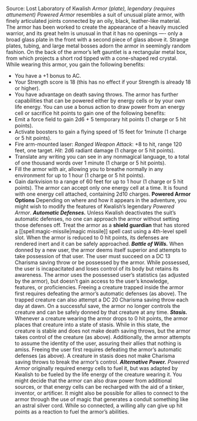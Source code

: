 Source: Lost Laboratory of Kwalish
*Armor (plate), legendary (requires attunement)*
*Powered Armor* resembles a suit of unusual plate armor, with finely articulated joints connected by an oily, black, leather-like material. The armor has been worked to create the appearance of a heavily muscled warrior, and its great helm is unusual in that it has no openings —- only a broad glass plate in the front with a second piece of glass above it. Strange plates, tubing, and large metal bosses adorn the armor in seemingly random fashion. On the back of the armor’s left gauntlet is a rectangular metal box, from which projects a short rod tipped with a cone-shaped red crystal.
While wearing this armor, you gain the following benefits:
* You have a +1 bonus to AC.
* Your Strength score is 18 (this has no effect if your Strength is already 18 or higher).
* You have advantage on death saving throws.
The armor has further capabilities that can be powered either by energy cells or by your own life energy. You can use a bonus action to draw power from an energy cell or sacrifice hit points to gain one of the following benefits:
* Emit a force field to gain 2d6 + 5 temporary hit points (1 charge or 5 hit points).
* Activate boosters to gain a flying speed of 15 feet for 1minute (1 charge or 5 hit points).
* Fire arm-mounted laser: *Ranged Weapon Attack*: +8 to hit, range 120 feet, one target. *Hit*: 2d6 radiant damage (1 charge or 5 hit points).
* Translate any writing you can see in any nonmagical language, to a total of one thousand words over 1 minute (1 charge or 5 hit points).
* Fill the armor with air, allowing you to breathe normally in any environment for up to 1 hour (1 charge or 5 hit points).
* Gain darkvision to a range of 60 feet for up to 1 hour (1 charge or 5 hit points).
The armor can accept only one energy cell at a time. It is found with one energy cell attached, containing 2d10 charges.
**Powered Armor Options**
Depending on where and how it appears in the adventure, you might wish to modify the features of Kwalish’s legendary *Powered Armor*.
***Automatic Defenses.*** Unless Kwalish deactivates the suit’s automatic defenses, no one can approach the armor without setting those defenses off. Treat the armor as a **shield guardian** that has stored a [[spell:magic-missile|magic missile]] spell cast using a 4th-level spell slot. When the armor is reduced to 0 hit points, its defenses are rendered inert and it can be safely approached.
***Battle of Wills.*** When donned by a new user, the armor deems itself superior and attempts to take possession of that user. The user must succeed on a DC 13 Charisma saving throw or be possessed by the armor. While possessed, the user is incapacitated and loses control of its body but retains its awareness. The armor uses the possessed user’s statistics (as adjusted by the armor), but doesn’t gain access to the user’s knowledge, features, or proficiencies.
Freeing a creature trapped inside the armor first requires defeating the armor’s automatic defenses (as above). The trapped creature can also attempt a DC 20 Charisma saving throw each day at dawn. On a successful save, the armor no longer controls the creature and can be safely donned by that creature at any time.
***Stasis.*** Whenever a creature wearing the armor drops to 0 hit points, the armor places that creature into a state of stasis. While in this state, the creature is stable and does not make death saving throws, but the armor takes control of the creature (as above). Additionally, the armor attempts to assume the identity of the user, assuring their allies that nothing is amiss. Freeing the user first requires defeating the armor’s automatic defenses (as above). A creature in stasis does not make Charisma saving throws to break the armor’s control.
***Alternative Power.*** *Powered Armor* originally required energy cells to fuel it, but was adapted by Kwalish to be fueled by the life energy of the creature wearing it. You might decide that the armor can also draw power from additional sources, or that energy cells can be recharged with the aid of a tinker, inventor, or artificer. It might also be possible for allies to connect to the armor through the use of magic that generates a conduit something like an astral silver cord. While so connected, a willing ally can give up hit points as a reaction to fuel the armor’s abilities.